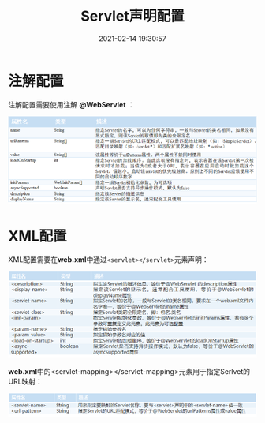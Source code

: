 ﻿---
title: Servlet声明配置
date: 2021-02-14 19:30:57
summary: 本文分享Servlet两种声明配置方法，即注解和XML。
tags:
- Java
- Servlet
categories:
- Java
---

# 注解配置

注解配置需要使用注解 **@WebServlet** ：

![](../../../images/软件开发/Java/Servlet声明配置/1.png)

# XML配置

XML配置需要在**web.xml**中通过`<servlet></servlet>`元素声明：

![](../../../images/软件开发/Java/Servlet声明配置/2.png)

**web.xml**中的\<servlet-mapping>\</servlet-mapping>元素用于指定Serlvet的URL映射：

![](../../../images/软件开发/Java/Servlet声明配置/3.png)
